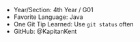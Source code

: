 - Year/Section: 4th Year / G01
- Favorite Language: Java
- One Git Tip Learned: Use `git status` often
- GitHub: @KapitanKent
